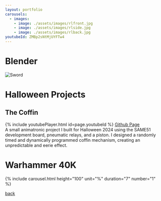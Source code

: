 ```yaml
---
layout: portfolio
carousels:
  - images: 
    - image: ./assets/images/rlfront.jpg
    - image: ./assets/images/rlside.jpg
    - image: ./assets/images/rlback.jpg
youtubeId: ZMBp2sNtMjUYFTw4
---
```


# Blender
![Sword](./assets/images/sword.gif)

# Halloween Projects
## The Coffin
{% include youtubePlayer.html id=page.youtubeId %}
[Github Page](https://github.com/AMarinic92/SAME51-Kit/tree/halloween)    
A small animatronic project I built for Halloween 2024 using the SAME51 development board, pneumatic relays, and a piston. I designed a randomly timed and dynamically programmed coffin mechanism, creating an unpredictable and eerie effect.

# Warhammer 40K
{% include carousel.html height="100" unit="%" duration="7" number="1" %}


[back](./)
